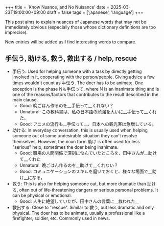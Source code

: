 +++
title = 'Know Nuance, and No Nuisance'
date = 2025-03-23T19:00:00+09:00
draft = false
tags = ['japanese', 'language']
+++

This post aims to explain nuances of Japanese words that may not be immediately obvious (especially those whose dictionary definitions are too imprecise).

New entries will be added as I find interesting words to compare.

## 手伝う, 助ける, 救う, 救出する / help, rescue

- 手伝う: Used for helping someone with a task by directly getting involved in it, cooperating with the person/people.
Giving advice a few times wouldn't count as 手伝う. The doer has to be animate. One exception is the phase Nも手伝って, where N is an inanimate thing and is one of the reasons/factors that contributes to the result described in the main clause.
    - Good: 晩ごはん作るのを__手伝って__くれない？
    - Unnatural: この教科書は、私の日本語の勉強を大いに__手伝って__くれた。
    - Good: アニメの流行も__手伝って__、日本への観光客は急増している。
- 助ける: In everyday conversation, this is usually used when helping someone out of some undesirable situation they can't resolve themselves. However, the noun form 助け is often used for less "serious" help, sometimes the doer being inanimate.
    - Good: 職場の人間関係で深刻に悩んでいたところを、田中さんが__助けて__くれた
    - Unnatural: 晩ごはん作るのを__助けて__くれない？
    - Good: コミュニケーションのスキルを磨いておくと、様々な場面で__助け__になる。
- 救う: This is also for helping someone out, but more dramatic than 助ける, often out of life-threatening dangers or serious personal problems. It can be physical or emotional.
    - Good: 人生に絶望していたが、田中さんの言葉に__救われた__
- 救出する: Close to "rescue". Similar to 救う, but less dramatic and only physical. The doer has to be animate, usually a professional like a firefighter, soldier, etc. Commonly used in news.

